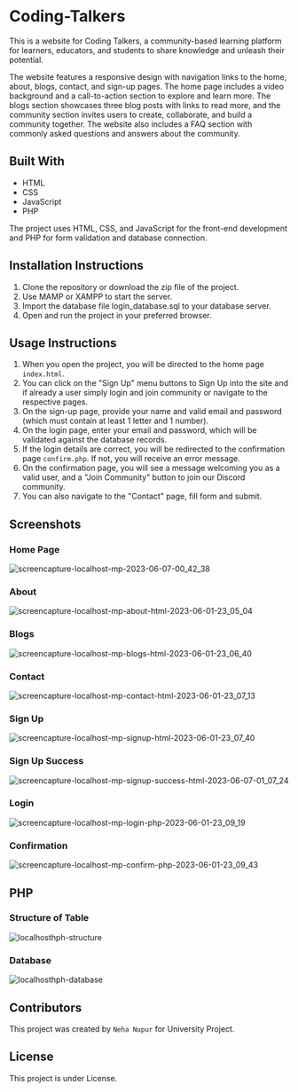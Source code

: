 # Coding-Talkers

This is a website for Coding Talkers, a community-based learning platform for learners, educators, and students to share knowledge and unleash their potential.

The website features a responsive design with navigation links to the home, about, blogs, contact, and sign-up pages. The home page includes a video background and a call-to-action section to explore and learn more. The blogs section showcases three blog posts with links to read more, and the community section invites users to create, collaborate, and build a community together. The website also includes a FAQ section with commonly asked questions and answers about the community.

## Built With
<ul>
    <li>HTML</li>
    <li>CSS</li>
    <li>JavaScript</li>
    <li>PHP</li>
</ul>

The project uses HTML, CSS, and JavaScript for the front-end development and PHP for form validation and database connection.

## Installation Instructions
<ol>
  <li>Clone the repository or download the zip file of the project.</li>
  <li>Use MAMP or XAMPP to start the server.</li>
  <li>Import the database file login_database.sql to your database server.</li>
  <li>Open and run the project in your preferred browser.</li>
</ol>

## Usage Instructions
<ol>
  <li>When you open the project, you will be directed to the home page <code>index.html</code>.</li>
  <li>You can click on the "Sign Up" menu buttons to Sign Up into the site and if already a user simply login and join community or navigate to the respective pages.</li>
  <li>On the sign-up page, provide your name and valid email and password (which must contain at least 1 letter and 1 number).</li>
  <li>On the login page, enter your email and password, which will be validated against the database records.</li>
  <li>If the login details are correct, you will be redirected to the confirmation page <code>confirm.php</code>. If not, you will receive an error message.</li>
  <li>On the confirmation page, you will see a message welcoming you as a valid user, and a "Join Community" button to join our Discord community.</li>
  <li>You can also navigate to the "Contact" page, fill form and submit.</li>
</ol>


 ## Screenshots
### Home Page
![screencapture-localhost-mp-2023-06-07-00_42_38](https://github.com/neha-nupur/Coding-Talkers/assets/110279038/bbd85cb9-5d14-47a6-b7fb-255df1d2a909)



### About
![screencapture-localhost-mp-about-html-2023-06-01-23_05_04](https://github.com/neha-nupur/Coding-Talkers/assets/110279038/4573e596-3081-42b3-8217-b6bd4f684d80)


### Blogs
![screencapture-localhost-mp-blogs-html-2023-06-01-23_06_40](https://github.com/neha-nupur/Coding-Talkers/assets/110279038/2ba4fa19-e290-48be-bcf8-8c3706b36a98)


### Contact
![screencapture-localhost-mp-contact-html-2023-06-01-23_07_13](https://github.com/neha-nupur/Coding-Talkers/assets/110279038/f68a8453-72ea-4bc2-a0d5-551c20d3adff)


### Sign Up
![screencapture-localhost-mp-signup-html-2023-06-01-23_07_40](https://github.com/neha-nupur/Coding-Talkers/assets/110279038/b2ca3ecd-0f2a-4c92-b906-0f99a1a8a81f)


### Sign Up Success
![screencapture-localhost-mp-signup-success-html-2023-06-07-01_07_24](https://github.com/neha-nupur/Coding-Talkers/assets/110279038/16fa8251-bc87-475f-b9f7-01df86d36b43)


### Login
![screencapture-localhost-mp-login-php-2023-06-01-23_09_19](https://github.com/neha-nupur/Coding-Talkers/assets/110279038/fca4c790-b60a-4487-b53e-0b3726dcf718)


### Confirmation
![screencapture-localhost-mp-confirm-php-2023-06-01-23_09_43](https://github.com/neha-nupur/Coding-Talkers/assets/110279038/13471082-d54b-4cf7-a5b6-dc80972601d0)

## PHP
### Structure of Table
![localhosthph-structure](https://github.com/neha-nupur/Coding-Talkers/assets/110279038/6a3b9388-f145-4463-aeee-9f45fb1d17f9)


### Database
![localhosthph-database](https://github.com/neha-nupur/Coding-Talkers/assets/110279038/505ccf38-5288-48e3-8fe4-03682892417a)



## Contributors

This project was created by `Neha Nupur` for University Project.


## License

This project is under License.
